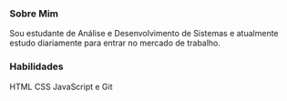 ### Sobre Mim
Sou estudante de Análise e Desenvolvimento de Sistemas e atualmente estudo diariamente para entrar no mercado de trabalho.

### Habilidades
HTML
CSS
JavaScript e
Git
